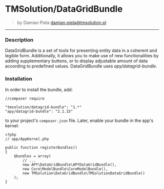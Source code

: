 # TMSolution/DataGridBundle

>by Damian Piela <damian.piela@tmsolution.pl>

---


### Description

DataGridBundle is a set of tools for presenting entity data in a coherent and legible form. 
Additionally, it allows you to make use of new functionalities by adding supplementary buttons, or to display adjustable amount of data acoording to predefined values.
DataGridBundle uses *apy/datagrid-bundle*.

### Installation

In order to install the bundle, add: 

```
//composer require

"tmsolution/datagrid-bundle": "1.*"
"apy/datagrid-bundle": "2.1.15"
```

to your project's `composer.json` file. Later, enable your bundle in the app's kernel:

```
<?php
// app/AppKernel.php

public function registerBundles()
{
    $bundles = array(
        // ...
        new APY\DataGridBundle\APYDataGridBundle(),
        new Core\ModelBundle\CoreModelBundle(),
        new TMSolution\DataGridBundle\TMSolutionDataGridBundle()
    );
}
```

